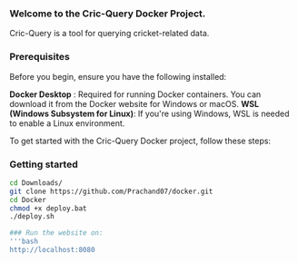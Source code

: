 ### Welcome to the Cric-Query Docker Project.
Cric-Query is a tool for querying cricket-related data.

### Prerequisites
Before you begin, ensure you have the following installed:

**Docker Desktop** : Required for running Docker containers. You can download it from the Docker website for Windows or macOS.
**WSL (Windows Subsystem for Linux)**: If you're using Windows, WSL is needed to enable a Linux environment.

To get started with the Cric-Query Docker project, follow these steps:

### Getting started

```bash
cd Downloads/
git clone https://github.com/Prachand07/docker.git
cd Docker
chmod +x deploy.bat
./deploy.sh

### Run the website on:
'''bash
http://localhost:8080
